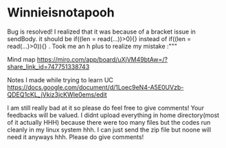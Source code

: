 # Winnieisnotapooh
Bug is resolved! I realized that it was because of a bracket issue in sendBody. 
it should be if((len = read(...))>0){} instead of if((len = read(...)>0)){} . Took me an h plus to realize my mistake :"""

Mind map
https://miro.com/app/board/uXjVM49btAw=/?share_link_id=747751338743

Notes I made while trying to learn UC
https://docs.google.com/document/d/1Loec9eN4-A5E0UVzb-QDEQ1cKL_jVkiz3jcKWIe0ems/edit

I am still really bad at it so please do feel free to give comments! Your feedbacks will be valued. 
I didnt upload everything in home directory(most of it actually HHH) because there were too many files but the codes run cleanly in my linux system hhh. I can just send the zip file but noone will need it anyways hhh. Please do give comments! 

